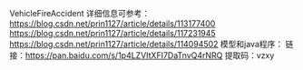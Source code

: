 VehicleFireAccident
详细信息可参考：
https://blog.csdn.net/prin1127/article/details/113177400
https://blog.csdn.net/prin1127/article/details/117231945
https://blog.csdn.net/prin1127/article/details/114094502
模型和java程序：
链接：https://pan.baidu.com/s/1p4LZVItXFI7DaTnvQ4rNRQ 
提取码：vzxy
